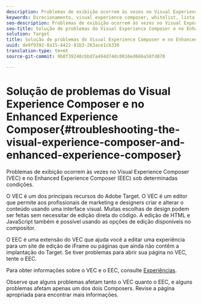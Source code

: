 ```yaml
---
description: Problemas de exibição ocorrem às vezes no Visual Experience Composer (VEC) e no Enhanced Experience Composer (EEC) sob determinadas condições.
keywords: Direcionamento, visual experience composer, whitelist, lista de permissões, enhanced visual experience composer, vec, solucionar problemas do visual experience composer, solução de problemas, eec, enhanced experience composer, tls, tls 1.2
seo-description: Problemas de exibição ocorrem às vezes no Visual Experience Composer (VEC) e no Enhanced Experience Composer (EEC) sob determinadas condições.
seo-title: Solução de problemas do Visual Experience Composer e no Enhanced Experience Composer
solution: Target
title: Solução de problemas do Visual Experience Composer e no Enhanced Experience Composer
uuid: de9f9392-8a15-4422-81b3-263ace1cb330
translation-type: tm+mt
source-git-commit: 9b8f39240cbbd7a494d74dc0016ed666a58fd870

---
```



# Solução de problemas do Visual Experience Composer e no Enhanced Experience Composer{#troubleshooting-the-visual-experience-composer-and-enhanced-experience-composer}

Problemas de exibição ocorrem às vezes no Visual Experience Composer (VEC) e no Enhanced Experience Composer (EEC) sob determinadas condições.

O VEC é um dos principais recursos do Adobe Target. O VEC é um editor que permite aos profissionais de marketing e designers criar e alterar o conteúdo usando uma interface visual. Muitas escolhas de design podem ser feitas sem necessitar de edição direta do código. A edição de HTML e JavaScript também é possível usando as opções de edição disponíveis no compositor.

O EEC é uma extensão do VEC que ajuda você a editar uma experiência para um site de edição de iFrame ou páginas que ainda não contêm a implantação do Target. Se tiver problemas para abrir sua página no VEC, tente o EEC.

Para obter informações sobre o VEC e o EEC, consulte [Experiências](../../../c-experiences/experiences.md#concept_A2E10F6AFB3D4AEAB6951EE14688848D).

Observe que alguns problemas afetam tanto o VEC quanto o EEC, e alguns problemas afetam apenas um dos dois Composers. Revise a página apropriada para encontrar mais informações.
